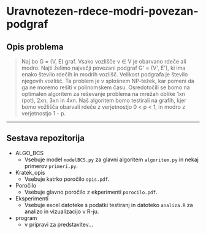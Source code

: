# Uravnotezen-rdece-modri-povezan-podgraf

## Opis problema
>    Naj bo G = (V, E) graf. Vsako vozlišče v ∈ V je obarvano rdeče ali modro. Najti želimo največji povezani podgraf G' = (V', E'), ki ima enako število rdečih in modrih         vozlišč.
    Velikost podgrafa je število njegovih vozlišč. Ta problem je v splošnem NP-težek, kar pomeni da ga ne moremo
    rešiti v polinomskem času.
    Osredotočili se bomo na optimalen algoritem za reševanje problema na mrežah oblike 1xn (pot), 2xn, 
    3xn in 4xn.
    Naš algoritem bomo testirali na grafih, kjer bomo vožlišča obarvali rdeče z verjetnostjo 0 < p < 1, 
    in modro z verjetnostjo 1 - p.
---

## Sestava repozitorija

* ALGO_BCS
    * Vsebuje model `modelBCS.py` za glavni algoritem `algoritem.py` in nekaj primerov `primeri.py`.
* Kratek_opis
    * Vsebuje katrko poročilo `opis.pdf`.
* Poročilo
    * Vsebuje glavno poročilo z ekperimenti `porocilo.pdf`.
* Eksperimenti
    * Vsebuje excel datoteke s podatki testiranj in datoteko `analiza.R` za analizo in vizualizacijo v R-ju.
* program
    * v pripravi za predstavitev...

